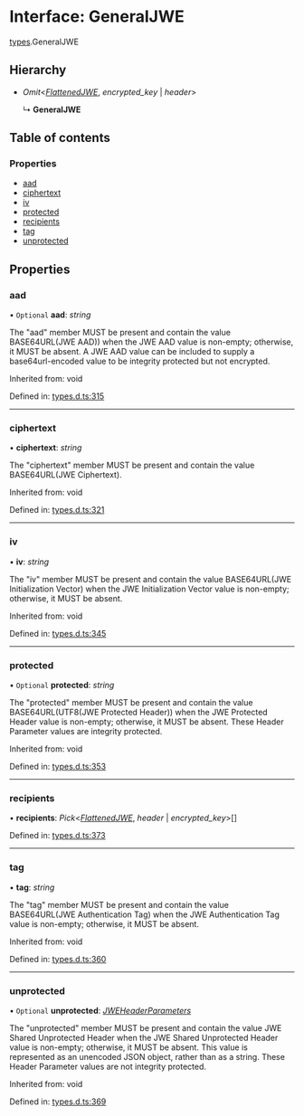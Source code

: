 # Interface: GeneralJWE

[types](../modules/types.md).GeneralJWE

## Hierarchy

* *Omit*<[*FlattenedJWE*](types.flattenedjwe.md), *encrypted_key* \| *header*\>

  ↳ **GeneralJWE**

## Table of contents

### Properties

- [aad](types.generaljwe.md#aad)
- [ciphertext](types.generaljwe.md#ciphertext)
- [iv](types.generaljwe.md#iv)
- [protected](types.generaljwe.md#protected)
- [recipients](types.generaljwe.md#recipients)
- [tag](types.generaljwe.md#tag)
- [unprotected](types.generaljwe.md#unprotected)

## Properties

### aad

• `Optional` **aad**: *string*

The "aad" member MUST be present and contain the value
BASE64URL(JWE AAD)) when the JWE AAD value is non-empty;
otherwise, it MUST be absent.  A JWE AAD value can be included to
supply a base64url-encoded value to be integrity protected but not
encrypted.

Inherited from: void

Defined in: [types.d.ts:315](https://github.com/panva/jose/blob/v3.11.3/src/types.d.ts#L315)

___

### ciphertext

• **ciphertext**: *string*

The "ciphertext" member MUST be present and contain the value
BASE64URL(JWE Ciphertext).

Inherited from: void

Defined in: [types.d.ts:321](https://github.com/panva/jose/blob/v3.11.3/src/types.d.ts#L321)

___

### iv

• **iv**: *string*

The "iv" member MUST be present and contain the value
BASE64URL(JWE Initialization Vector) when the JWE Initialization
Vector value is non-empty; otherwise, it MUST be absent.

Inherited from: void

Defined in: [types.d.ts:345](https://github.com/panva/jose/blob/v3.11.3/src/types.d.ts#L345)

___

### protected

• `Optional` **protected**: *string*

The "protected" member MUST be present and contain the value
BASE64URL(UTF8(JWE Protected Header)) when the JWE Protected
Header value is non-empty; otherwise, it MUST be absent.  These
Header Parameter values are integrity protected.

Inherited from: void

Defined in: [types.d.ts:353](https://github.com/panva/jose/blob/v3.11.3/src/types.d.ts#L353)

___

### recipients

• **recipients**: *Pick*<[*FlattenedJWE*](types.flattenedjwe.md), *header* \| *encrypted_key*\>[]

Defined in: [types.d.ts:373](https://github.com/panva/jose/blob/v3.11.3/src/types.d.ts#L373)

___

### tag

• **tag**: *string*

The "tag" member MUST be present and contain the value
BASE64URL(JWE Authentication Tag) when the JWE Authentication Tag
value is non-empty; otherwise, it MUST be absent.

Inherited from: void

Defined in: [types.d.ts:360](https://github.com/panva/jose/blob/v3.11.3/src/types.d.ts#L360)

___

### unprotected

• `Optional` **unprotected**: [*JWEHeaderParameters*](types.jweheaderparameters.md)

The "unprotected" member MUST be present and contain the value JWE
Shared Unprotected Header when the JWE Shared Unprotected Header
value is non-empty; otherwise, it MUST be absent.  This value is
represented as an unencoded JSON object, rather than as a string.
These Header Parameter values are not integrity protected.

Inherited from: void

Defined in: [types.d.ts:369](https://github.com/panva/jose/blob/v3.11.3/src/types.d.ts#L369)
